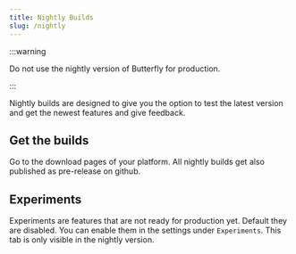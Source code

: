 ```yaml
---
title: Nightly Builds
slug: /nightly
---
```


:::warning

Do not use the nightly version of Butterfly for production.

:::

Nightly builds are designed to give you the option to test the latest version and get the newest features and give feedback.

## Get the builds

Go to the download pages of your platform.
All nightly builds get also published as pre-release on github.

## Experiments

Experiments are features that are not ready for production yet.
Default they are disabled. You can enable them in the settings under `Experiments`.
This tab is only visible in the nightly version.
